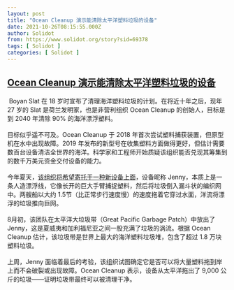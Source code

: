 ```yaml
---
layout: post
title: "Ocean Cleanup 演示能清除太平洋塑料垃圾的设备"
date: 2021-10-26T08:15:55.000Z
author: Solidot
from: https://www.solidot.org/story?sid=69378
tags: [ Solidot ]
categories: [ Solidot ]
---
```

<!--1635236155000-->
[Ocean Cleanup 演示能清除太平洋塑料垃圾的设备](https://www.solidot.org/story?sid=69378)
------

<div>
&nbsp;Boyan Slat 在 18 岁时宣布了清理海洋塑料垃圾的计划。在将近十年之后，现年 27 岁的 Slat 是荷兰发明家，也是非营利组织 Ocean Cleanup 的创始人，目标是到 2040 年清除 90% 的海洋漂浮塑料。<br><br>目标似乎遥不可及。Ocean Cleanup 于 2018 年首次尝试塑料捕获装置，但原型机在水中出现故障。2019 年发布的新型号在收集塑料方面做得更好，但估计需要数百台设备清洁全世界的海洋。科学家和工程师开始质疑该组织能否兑现其筹集到的数千万美元资金交付设备的能力。<br><br>今年夏天，<a href="https://www.businessinsider.com/ocean-cleanup-device-removed-plastic-pacific-garbage-patch-2021-10?r=AU&amp;IR=T" target="_blank">该组织将希望寄托于一种新设备上面</a>，设备昵称 Jenny，本质上是一条人造漂浮线，它像长开的巨大手臂捕捉塑料，然后将垃圾倒入漏斗状的编织网中。两艘船以大约 1.5节（比正常步行速度慢）的速度拖着它穿过水面，洋流将漂浮的垃圾推向巨网。<br><br>8月初，该团队在太平洋大垃圾带（Great Pacific Garbage Patch）中放出了Jenny，这是夏威夷和加利福尼亚之间一股充满了垃圾的涡流。根据 Ocean Cleanup 估计，该垃圾带是世界上最大的海洋塑料垃圾堆，包含了超过 1.8 万块塑料垃圾。<br><br>上周，Jenny 面临着最后的考验，该组织试图确定它是否可以将大量塑料拖到岸上而不会破裂或出现故障。Ocean Cleanup 表示，设备从太平洋拖出了 9,000 公斤的垃圾——证明垃圾带最终可以被清理干净。
</div>
